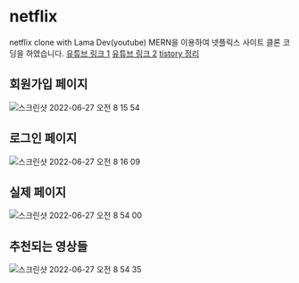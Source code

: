 # netflix
netflix clone with Lama Dev(youtube)
MERN을 이용하여 넷플릭스 사이트 클론 코딩을 하였습니다.
<a href="https://youtu.be/FzWG8jiw4XM">유튜브 링크 1</a>
<a href="https://youtu.be/tsNswx0nRKM">유튜브 링크 2</a>
<a href="https://sungilryuu.tistory.com/category/Netflix%20Clone%20Lama%2022.06.26">tistory 정리</a>



## 회원가입 페이지

![스크린샷 2022-06-27 오전 8 15 54](https://user-images.githubusercontent.com/97070046/175838263-c3fa55a1-7c84-4dc1-946c-eddbabb64202.png)

## 로그인 페이지

![스크린샷 2022-06-27 오전 8 16 09](https://user-images.githubusercontent.com/97070046/175838279-4c89e51e-8f03-4272-9b00-d1fa4f1acf83.png)

## 실제 페이지
![스크린샷 2022-06-27 오전 8 54 00](https://user-images.githubusercontent.com/97070046/175839175-c48a3b4c-92b4-401d-8f48-ff3dd2d2f04c.png)


## 추천되는 영상들
![스크린샷 2022-06-27 오전 8 54 35](https://user-images.githubusercontent.com/97070046/175839190-c20f257e-4dbf-4010-b1ae-e93a5ba7a9ab.png)
